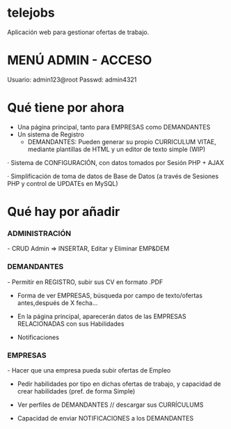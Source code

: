 # telejobs
Aplicación web para gestionar ofertas de trabajo.


# MENÚ ADMIN - ACCESO

Usuario: admin123@root
Passwd: admin4321

# Qué tiene por ahora
- Una página principal, tanto para EMPRESAS como DEMANDANTES
- Un sistema de Registro
  - DEMANDANTES:
Pueden generar su propio CURRICULUM VITAE, mediante plantillas de HTML y un editor de texto simple (WIP)

· Sistema de CONFIGURACIÓN, con datos tomados por Sesión PHP + AJAX

· Simplificación de toma de datos de Base de Datos (a través de Sesiones PHP y control de UPDATEs en MySQL)

# Qué hay por añadir
<h3>ADMINISTRACIÓN</h3>
- CRUD Admin => INSERTAR, Editar y Eliminar EMP&DEM

<h3>DEMANDANTES</h3>
- Permitir en REGISTRO, subir sus CV en formato .PDF

- Forma de ver EMPRESAS, búsqueda por campo de texto/ofertas antes,después de X fecha...

- En la página principal, aparecerán datos de las EMPRESAS RELACIONADAS con sus Habilidades

- Notificaciones

<h3>EMPRESAS</h3>
- Hacer que una empresa pueda subir ofertas de Empleo

- Pedir habilidades por tipo en dichas ofertas de trabajo, y capacidad de crear habilidades (pref. de forma Simple)

- Ver perfiles de DEMANDANTES // descargar sus CURRÍCULUMS

- Capacidad de enviar NOTIFICACIONES a los DEMANDANTES